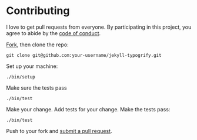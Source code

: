 # Contributing

I love to get pull requests from everyone. By participating in this project, you agree to abide by the [code of conduct](CODE_OF_CONDUCT.md).

[Fork](https://github.com/myles/jekyll-typogrify/fork), then clone the repo:

	git clone git@github.com:your-username/jekyll-typogrify.git

Set up your machine:

	./bin/setup

Make sure the tests pass

	./bin/test

Make your change. Add tests for your change. Make the tests pass:

	./bin/test

Push to your fork and [submit a pull request](https://github.com/myles/jekyll-typogrify/compare/).

